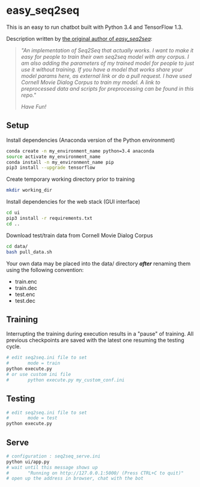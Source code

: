 # easy\_seq2seq

This is an easy to run chatbot built with Python 3.4 and TensorFlow 1.3.


Description written by [the original author of *easy_seq2seq*](https://github.com/suriyadeepan/practical_seq2seq):
> _"An implementation of Seq2Seq that actually works. I want to make it easy for people to train their own seq2seq model with any corpus. I am also
> adding the parameters of my trained model for people to just use it without training. If you have a model that works share your model params here, 
> as external link or do a pull request. I have used Cornell Movie Dialog Corpus to train my model. A link to preprocessed data and scripts for 
> preprocessing can be found in this repo."_
> 
> *Have Fun!*


## Setup

Install dependencies (Anaconda version of the Python environment)

```bash
conda create -n my_environment_name python=3.4 anaconda
source activate my_environment_name
conda install -n my_environment_name pip
pip3 install --upgrade tensorflow
```


Create temporary working directory prior to training

```bash
mkdir working_dir
```


Install dependencies for the web stack (GUI interface)

```bash
cd ui
pip3 install -r requirements.txt
cd ..
```


Download test/train data from Cornell Movie Dialog Corpus

```bash
cd data/
bash pull_data.sh
```


Your own data may be placed into the data/ directory _**after**_ renaming them using the following convention:
* train.enc
* train.dec
* test.enc
* test.dec



## Training

Interrupting the training during execution results in a "pause" of training. All previous checkpoints are saved with the latest one resuming the testing cycle.

```bash
# edit seq2seq.ini file to set 
#		mode = train
python execute.py
# or use custom ini file
#		python execute.py my_custom_conf.ini
```


## Testing

```bash
# edit seq2seq.ini file to set 
#		mode = test
python execute.py
```


## Serve

```bash
# configuration : seq2seq_serve.ini
python ui/app.py
# wait until this message shows up
#		"Running on http://127.0.0.1:5000/ (Press CTRL+C to quit)"
# open up the address in browser, chat with the bot
```
